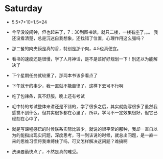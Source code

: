 # Saturday

- 5.5+7+10+1.5=24

- 今早没设闹钟，但也起来了，7：30到图书馆，就只二楼，一楼有座了。。。 我还没看清楚，总是沉迷自我想象，还找错了位置，心理作用这么强吗？
- 那二餐的肉夹馍是真的香，特别是那个肉，4.5也真便宜。
- 看书的速度还是很慢，学了人月神话，是不是该好好规划一下！别还以为能解决了
- 下个星期任务就较重了，那两本书该多看点了
- 下午就干的事少，我一直就不能自律了，这样下去可不行啊
- 吃了包辣条，真不舒服，晚上还有考试
- 毛中特的考试整体来讲还是不错的，学了很多之后，其实就能写很多了虽然我感觉不到什么，但其实很多都在心里了，所以，学习不一定效果很好，但它已经刻在心中了，
- 就是写课程感悟的时候联系实际比较少，就说的很平常的那种，我却一直自以为的能指出现实问题，深度思考，可一到该说的时候，就总出问题，是一直一来的思维习惯将我束缚住了吗，可又怎样解决这问题？难搞啊
- 洗澡要勤快点了，不然是真的难受。
